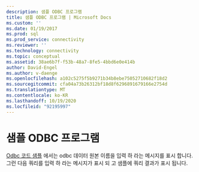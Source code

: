 ```yaml
---
description: 샘플 ODBC 프로그램
title: 샘플 ODBC 프로그램 | Microsoft Docs
ms.custom: ''
ms.date: 01/19/2017
ms.prod: sql
ms.prod_service: connectivity
ms.reviewer: ''
ms.technology: connectivity
ms.topic: conceptual
ms.assetid: 38ae6b7f-f53b-48a7-8fe5-4bbd6e0e414b
author: David-Engel
ms.author: v-daenge
ms.openlocfilehash: a102c5275f5b9271b34b8ebe75052710682f18d2
ms.sourcegitcommit: cfa04a73b26312bf18d8f6296891679166e2754d
ms.translationtype: MT
ms.contentlocale: ko-KR
ms.lasthandoff: 10/19/2020
ms.locfileid: "92195997"
---
```

# <a name="sample-odbc-program"></a>샘플 ODBC 프로그램
[Odbc 코드 샘플](../../connect/odbc/cpp-code-example-app-connect-access-sql-db.md) 에서는 odbc 데이터 원본 이름을 입력 하 라는 메시지를 표시 합니다.  그런 다음 쿼리를 입력 하 라는 메시지가 표시 되 고 샘플에 쿼리 결과가 표시 됩니다.